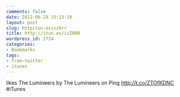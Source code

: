 ```yaml
---
comments: false
date: 2012-06-28 15:13:10
layout: post
slug: httpitun-esisz8rr
title: http://itun.es/isZ8RR
wordpress_id: 2724
categories:
- Bookmarks
tags:
- from-twitter
- itunes
---
```


likes The Lumineers by The Lumineers on Ping http://t.co/ZTOfKDNC #iTunes
